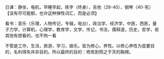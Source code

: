 日课：静坐，电机，早睡早起，练字（终身），吉他（28-40），钢琴（40-死）【没有尽可能额，也许这种弹性词汇，而是必须】

看书：音乐（乐理，人物传记，专辑，电台），政治学，经济学，中医，西医，量子力学，计算机，心理学，教育学，文学，传记，书法，儒释道，历史，哲学，若其他有想看的，也不拘一看

不管是工作，生活，旅游，学习，娱乐。皆为修心，养性。以修心养性为首要目的，名利得失并非目的。所以最终的目的：修炼到照之于天的胸襟。